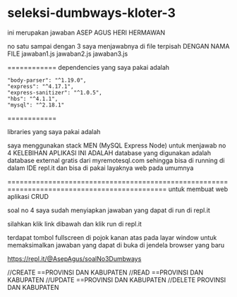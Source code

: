 # seleksi-dumbways-kloter-3
ini merupakan jawaban ASEP AGUS HERI HERMAWAN

no satu sampai dengan 3 saya menjawabnya di file terpisah
DENGAN NAMA FILE
jawaban1.js
jawaban2.js
jawaban3.js

============
dependencies yang saya pakai adalah

    "body-parser": "^1.19.0",
    "express": "^4.17.1",
    "express-sanitizer": "^1.0.5",
    "hbs": "^4.1.1",
    "mysql": "^2.18.1"

============

libraries yang saya pakai adalah

 <link rel="stylesheet" href="https://stackpath.bootstrapcdn.com/bootstrap/4.5.0/css/bootstrap.min.css" integrity="sha384-9aIt2nRpC12Uk9gS9baDl411NQApFmC26EwAOH8WgZl5MYYxFfc+NcPb1dKGj7Sk" crossorigin="anonymous">
 <link rel="stylesheet" href="https://maxcdn.bootstrapcdn.com/bootstrap/3.4.1/css/bootstrap.min.css">
 <script src="https://code.jquery.com/jquery-3.5.1.slim.min.js" integrity="sha384-DfXdz2htPH0lsSSs5nCTpuj/zy4C+OGpamoFVy38MVBnE+IbbVYUew+OrCXaRkfj" crossorigin="anonymous"></script>
<script src="https://cdn.jsdelivr.net/npm/popper.js@1.16.0/dist/umd/popper.min.js" integrity="sha384-Q6E9RHvbIyZFJoft+2mJbHaEWldlvI9IOYy5n3zV9zzTtmI3UksdQRVvoxMfooAo" crossorigin="anonymous"></script>
<script src="https://stackpath.bootstrapcdn.com/bootstrap/4.5.0/js/bootstrap.min.js" integrity="sha384-OgVRvuATP1z7JjHLkuOU7Xw704+h835Lr+6QL9UvYjZE3Ipu6Tp75j7Bh/kR0JKI" crossorigin="anonymous"></script>


saya menggunakan stack MEN (MySQL Express Node) untuk menjawab no 4
KELEBIHAN APLIKASI INI ADALAH
database yang digunakan adalah database external gratis dari
myremotesql.com 
sehingga bisa di running di dalam IDE repl.it dan bisa di pakai layaknya web pada umumnya


=============================================================================================
untuk membuat web aplikasi CRUD

soal no 4 saya sudah menyiapkan jawaban yang dapat di run di repl.it

silahkan klik link dibawah dan klik run di repl.it

terdapat tombol fullscreen di pojok kanan atas pada layar window untuk memaksimalkan jawaban yang dapat di buka di jendela browser yang baru


https://repl.it/@AsepAgus/soalNo3Dumbways



//CREATE 
==PROVINSI DAN KABUPATEN
//READ
==PROVINSI DAN KABUPATEN
//UPDATE
==PROVINSI DAN KABUPATEN
//DELETE PROVINSI DAN KABUPATEN
